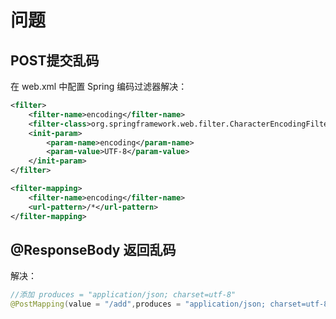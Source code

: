 # 问题

## POST提交乱码

在 web.xml 中配置 Spring 编码过滤器解决：

```xml
<filter>
    <filter-name>encoding</filter-name>
    <filter-class>org.springframework.web.filter.CharacterEncodingFilter</filter-class>
    <init-param>
        <param-name>encoding</param-name>
        <param-value>UTF-8</param-value>
    </init-param>
</filter>

<filter-mapping>
    <filter-name>encoding</filter-name>
    <url-pattern>/*</url-pattern>
</filter-mapping>
```
## @ResponseBody 返回乱码

解决：

```java
//添加 produces = "application/json; charset=utf-8"
@PostMapping(value = "/add",produces = "application/json; charset=utf-8")
```